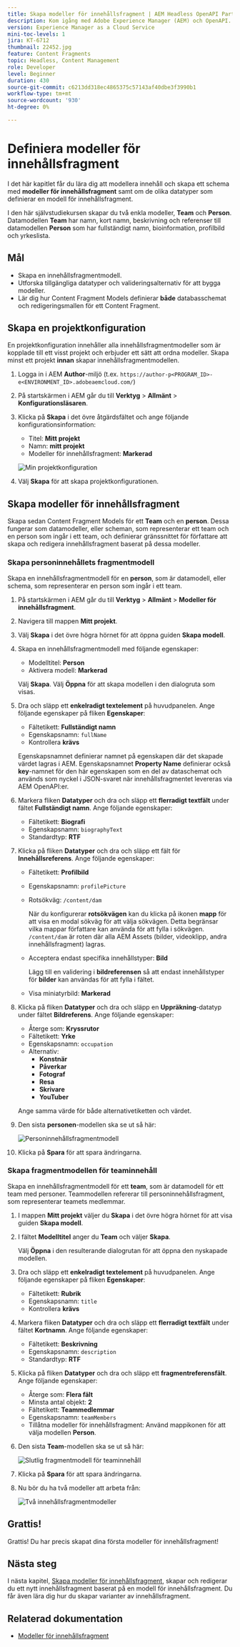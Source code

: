 ```yaml
---
title: Skapa modeller för innehållsfragment | AEM Headless OpenAPI Part 1
description: Kom igång med Adobe Experience Manager (AEM) och OpenAPI. Lär dig modellera innehåll och skapa ett schema med Content Fragment-modeller i AEM. Granska befintliga modeller och skapa en modell. Lär dig mer om de olika datatyper som kan användas för att definiera ett schema.
version: Experience Manager as a Cloud Service
mini-toc-levels: 1
jira: KT-6712
thumbnail: 22452.jpg
feature: Content Fragments
topic: Headless, Content Management
role: Developer
level: Beginner
duration: 430
source-git-commit: c6213dd318ec4865375c57143af40dbe3f3990b1
workflow-type: tm+mt
source-wordcount: '930'
ht-degree: 0%

---
```


# Definiera modeller för innehållsfragment

I det här kapitlet får du lära dig att modellera innehåll och skapa ett schema med **modeller för innehållsfragment** samt om de olika datatyper som definierar en modell för innehållsfragment.

I den här självstudiekursen skapar du två enkla modeller, **Team** och **Person**. Datamodellen **Team** har namn, kort namn, beskrivning och referenser till datamodellen **Person** som har fullständigt namn, bioinformation, profilbild och yrkeslista.

## Mål

* Skapa en innehållsfragmentmodell.
* Utforska tillgängliga datatyper och valideringsalternativ för att bygga modeller.
* Lär dig hur Content Fragment Models definierar **både** databasschemat och redigeringsmallen för ett Content Fragment.

## Skapa en projektkonfiguration

En projektkonfiguration innehåller alla innehållsfragmentmodeller som är kopplade till ett visst projekt och erbjuder ett sätt att ordna modeller. Skapa minst ett projekt **innan** skapar innehållsfragmentmodellen.

1. Logga in i AEM **Author**-miljö (t.ex. `https://author-p<PROGRAM_ID>-e<ENVIRONMENT_ID>.adobeaemcloud.com/`)
1. På startskärmen i AEM går du till **Verktyg** > **Allmänt** > **Konfigurationsläsaren**.
1. Klicka på **Skapa** i det övre åtgärdsfältet och ange följande konfigurationsinformation:
   * Titel: **Mitt projekt**
   * Namn: **mitt projekt**
   * Modeller för innehållsfragment: **Markerad**

   ![Min projektkonfiguration](assets/1/create-configuration.png)

1. Välj **Skapa** för att skapa projektkonfigurationen.

## Skapa modeller för innehållsfragment

Skapa sedan Content Fragment Models för ett **Team** och en **person**. Dessa fungerar som datamodeller, eller scheman, som representerar ett team och en person som ingår i ett team, och definierar gränssnittet för författare att skapa och redigera innehållsfragment baserat på dessa modeller.

### Skapa personinnehållets fragmentmodell

Skapa en innehållsfragmentmodell för en **person**, som är datamodell, eller schema, som representerar en person som ingår i ett team.

1. På startskärmen i AEM går du till **Verktyg** > **Allmänt** > **Modeller för innehållsfragment**.
1. Navigera till mappen **Mitt projekt**.
1. Välj **Skapa** i det övre högra hörnet för att öppna guiden **Skapa modell**.
1. Skapa en innehållsfragmentmodell med följande egenskaper:

   * Modelltitel: **Person**
   * Aktivera modell: **Markerad**

   Välj **Skapa**. Välj **Öppna** för att skapa modellen i den dialogruta som visas.

1. Dra och släpp ett **enkelradigt textelement** på huvudpanelen. Ange följande egenskaper på fliken **Egenskaper**:

   * Fältetikett: **Fullständigt namn**
   * Egenskapsnamn: `fullName`
   * Kontrollera **krävs**

   Egenskapsnamnet **&#x200B;**&#x200B;definierar namnet på egenskapen där det skapade värdet lagras i AEM. Egenskapsnamnet **Property Name** definierar också **key**-namnet för den här egenskapen som en del av dataschemat och används som nyckel i JSON-svaret när innehållsfragmentet levereras via AEM OpenAPI:er.

1. Markera fliken **Datatyper** och dra och släpp ett **flerradigt textfält** under fältet **Fullständigt namn**. Ange följande egenskaper:

   * Fältetikett: **Biografi**
   * Egenskapsnamn: `biographyText`
   * Standardtyp: **RTF**

1. Klicka på fliken **Datatyper** och dra och släpp ett fält för **Innehållsreferens**. Ange följande egenskaper:

   * Fältetikett: **Profilbild**
   * Egenskapsnamn: `profilePicture`
   * Rotsökväg: `/content/dam`

     När du konfigurerar **rotsökvägen** kan du klicka på ikonen **mapp** för att visa en modal sökväg för att välja sökvägen. Detta begränsar vilka mappar författare kan använda för att fylla i sökvägen. `/content/dam` är roten där alla AEM Assets (bilder, videoklipp, andra innehållsfragment) lagras.

   * Acceptera endast specifika innehållstyper: **Bild**

     Lägg till en validering i **bildreferensen** så att endast innehållstyper för **bilder** kan användas för att fylla i fältet.

   * Visa miniatyrbild: **Markerad**

1. Klicka på fliken **Datatyper** och dra och släpp en **Uppräkning**-datatyp under fältet **Bildreferens**. Ange följande egenskaper:

   * Återge som: **Kryssrutor**
   * Fältetikett: **Yrke**
   * Egenskapsnamn: `occupation`
   * Alternativ:
      * **Konstnär**
      * **Påverkar**
      * **Fotograf**
      * **Resa**
      * **Skrivare**
      * **YouTuber**

   Ange samma värde för både alternativetiketten och värdet.

1. Den sista **personen**-modellen ska se ut så här:

   ![Personinnehållsfragmentmodell](assets/1/person-content-fragment-model.png)

1. Klicka på **Spara** för att spara ändringarna.

### Skapa fragmentmodellen för teaminnehåll

Skapa en innehållsfragmentmodell för ett **team**, som är datamodell för ett team med personer. Teammodellen refererar till personinnehållsfragment, som representerar teamets medlemmar.

1. I mappen **Mitt projekt** väljer du **Skapa** i det övre högra hörnet för att visa guiden **Skapa modell**.
1. I fältet **Modelltitel** anger du **Team** och väljer **Skapa**.

   Välj **Öppna** i den resulterande dialogrutan för att öppna den nyskapade modellen.

1. Dra och släpp ett **enkelradigt textelement** på huvudpanelen. Ange följande egenskaper på fliken **Egenskaper**:

   * Fältetikett: **Rubrik**
   * Egenskapsnamn: `title`
   * Kontrollera **krävs**

1. Markera fliken **Datatyper** och dra och släpp ett **flerradigt textfält** under fältet **Kortnamn**. Ange följande egenskaper:

   * Fältetikett: **Beskrivning**
   * Egenskapsnamn: `description`
   * Standardtyp: **RTF**

1. Klicka på fliken **Datatyper** och dra och släpp ett **fragmentreferensfält**. Ange följande egenskaper:

   * Återge som: **Flera fält**
   * Minsta antal objekt: **2**
   * Fältetikett: **Teammedlemmar**
   * Egenskapsnamn: `teamMembers`
   * Tillåtna modeller för innehållsfragment: Använd mappikonen för att välja modellen **Person**.

1. Den sista **Team**-modellen ska se ut så här:

   ![Slutlig fragmentmodell för teaminnehåll](assets/1/team-content-fragment-model.png)

1. Klicka på **Spara** för att spara ändringarna.

1. Nu bör du ha två modeller att arbeta från:

   ![Två innehållsfragmentmodeller](assets/1/two-content-fragment-models.png)

## Grattis!

Grattis! Du har precis skapat dina första modeller för innehållsfragment!

## Nästa steg

I nästa kapitel, [Skapa modeller för innehållsfragment](2-author-content-fragments.md), skapar och redigerar du ett nytt innehållsfragment baserat på en modell för innehållsfragment. Du får även lära dig hur du skapar varianter av innehållsfragment.

## Relaterad dokumentation

* [Modeller för innehållsfragment](https://experienceleague.adobe.com/docs/experience-manager-cloud-service/content/assets/content-fragments/content-fragments-models.html?lang=sv-SE)


